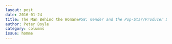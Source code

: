 ```yaml
---
layout: post 
date: 2016-01-24
title: The Man Behind the Woman&#58; Gender and the Pop-Star/Producer Duality
author: Peter Boyle
category: columns
issue: homme
---
```

